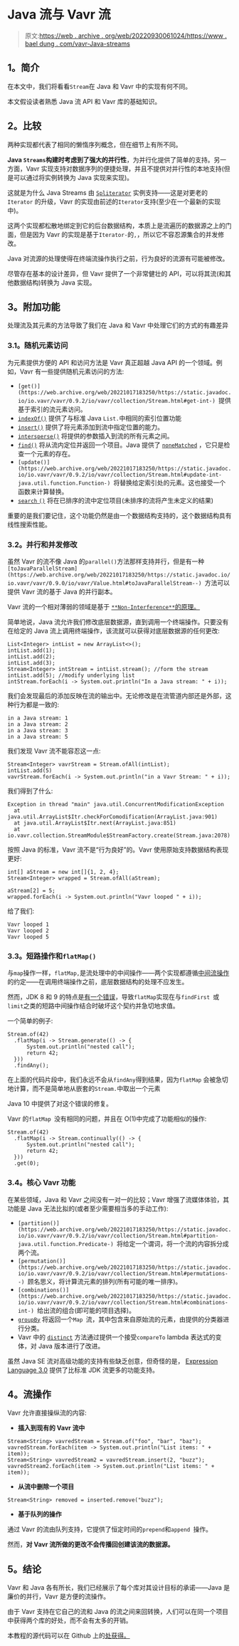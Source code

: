 # Java 流与 Vavr 流

> 原文:[https://web . archive . org/web/20220930061024/https://www . bael dung . com/vavr-Java-streams](https://web.archive.org/web/20220930061024/https://www.baeldung.com/vavr-java-streams)

## **1。简介**

在本文中，我们将看看`Stream`在 Java 和 Vavr 中的实现有何不同。

本文假设读者熟悉 Java 流 API 和 Vavr 库的基础知识。

## **2。比较**

两种实现都代表了相同的懒惰序列概念，但在细节上有所不同。

**Java `Streams`构建时考虑到了强大的并行性**，为并行化提供了简单的支持。另一方面，Vavr 实现支持对数据序列的便捷处理，并且不提供对并行性的本地支持(但是可以通过将实例转换为 Java 实现来实现)。

这就是为什么 Java Streams 由 [`Spliterator`](/web/20221017183250/https://www.baeldung.com/java-spliterator) 实例支持——这是对更老的`Iterator` 的升级，Vavr 的实现由前述的`Iterator`支持(至少在一个最新的实现中)。

这两个实现都松散地绑定到它的后台数据结构，本质上是流遍历的数据源之上的门面，但是因为 Vavr 的实现是基于`Iterator-`的`,`，所以它不容忍源集合的并发修改。

Java 对流源的处理使得在终端流操作执行之前，行为良好的流源有可能被修改。

尽管存在基本的设计差异，但 Vavr 提供了一个非常健壮的 API，可以将其流(和其他数据结构)转换为 Java 实现。

## **3。附加功能**

处理流及其元素的方法导致了我们在 Java 和 Vavr 中处理它们的方式的有趣差异

### **3.1。随机元素访问**

为元素提供方便的 API 和访问方法是 Vavr 真正超越 Java API 的一个领域。例如，Vavr 有一些提供随机元素访问的方法:

*   `[get()](https://web.archive.org/web/20221017183250/https://static.javadoc.io/io.vavr/vavr/0.9.2/io/vavr/collection/Stream.html#get-int-) `提供基于索引的流元素访问。
*   [`indexOf()`](https://web.archive.org/web/20221017183250/https://static.javadoc.io/io.vavr/vavr/0.9.2/io/vavr/collection/Stream.html#indexOf-T-int-) 提供了与标准 Java `List.`中相同的索引位置功能
*   [`insert()`](https://web.archive.org/web/20221017183250/https://static.javadoc.io/io.vavr/vavr/0.9.2/io/vavr/collection/Stream.html#insert-int-T-) 提供了将元素添加到流中指定位置的能力。
*   [`intersperse()`](https://web.archive.org/web/20221017183250/https://static.javadoc.io/io.vavr/vavr/0.9.2/io/vavr/collection/Stream.html#intersperse-T-) 将提供的参数插入到流的所有元素之间。
*   [`find()`](https://web.archive.org/web/20221017183250/https://static.javadoc.io/io.vavr/vavr/0.9.2/io/vavr/collection/Traversable.html#find-java.util.function.Predicate-) 将从流内定位并返回一个项目。Java 提供了 [`noneMatched`](https://web.archive.org/web/20221017183250/https://docs.oracle.com/en/java/javase/11/docs/api/java.base/java/util/stream/Stream.html#noneMatch(java.util.function.Predicate)) ，它只是检查一个元素的存在。
*   `[update()](https://web.archive.org/web/20221017183250/https://static.javadoc.io/io.vavr/vavr/0.9.2/io/vavr/collection/Stream.html#update-int-java.util.function.Function-) `将替换给定索引处的元素。这也接受一个函数来计算替换。
*   [`search` `()`](https://web.archive.org/web/20221017183250/https://static.javadoc.io/io.vavr/vavr/0.9.2/io/vavr/collection/LinearSeq.html#search-T-) 将在已排序的流中定位项目(未排序的流将产生未定义的结果)

重要的是我们要记住，这个功能仍然是由一个数据结构支持的，这个数据结构具有线性搜索性能。

### **3.2。并行和并发修改**

虽然 Vavr 的流不像 Java 的`parallel()`方法那样支持并行，但是有一种`[toJavaParallelStream](https://web.archive.org/web/20221017183250/https://static.javadoc.io/io.vavr/vavr/0.9.0/io/vavr/Value.html#toJavaParallelStream--) `方法可以提供 Vavr 流的基于 Java 的并行副本。

Vavr 流的一个相对薄弱的领域是基于 [`**Non-Interference**`的原理。](https://web.archive.org/web/20221017183250/https://docs.oracle.com/en/java/javase/11/docs/api/java.base/java/util/stream/package-summary.html#NonInterference)

简单地说，Java 流允许我们修改底层数据源，直到调用一个终端操作。只要没有在给定的 Java 流上调用终端操作，该流就可以获得对底层数据源的任何更改:

```
List<Integer> intList = new ArrayList<>();
intList.add(1);
intList.add(2);
intList.add(3);
Stream<Integer> intStream = intList.stream(); //form the stream
intList.add(5); //modify underlying list
intStream.forEach(i -> System.out.println("In a Java stream: " + i)); 
```

我们会发现最后的添加反映在流的输出中。无论修改是在流管道内部还是外部，这种行为都是一致的:

```
in a Java stream: 1
in a Java stream: 2
in a Java stream: 3
in a Java stream: 5 
```

我们发现 Vavr 流不能容忍这一点:

```
Stream<Integer> vavrStream = Stream.ofAll(intList);
intList.add(5)
vavrStream.forEach(i -> System.out.println("in a Vavr Stream: " + i)); 
```

我们得到了什么:

```
Exception in thread "main" java.util.ConcurrentModificationException
  at java.util.ArrayList$Itr.checkForComodification(ArrayList.java:901)
  at java.util.ArrayList$Itr.next(ArrayList.java:851)
  at io.vavr.collection.StreamModule$StreamFactory.create(Stream.java:2078)
```

按照 Java 的标准，Vavr 流不是“行为良好”的。Vavr 使用原始支持数据结构表现更好:

```
int[] aStream = new int[]{1, 2, 4};
Stream<Integer> wrapped = Stream.ofAll(aStream);

aStream[2] = 5;
wrapped.forEach(i -> System.out.println("Vavr looped " + i));
```

给了我们:

```
Vavr looped 1
Vavr looped 2
Vavr looped 5 
```

### **3.3。短路操作和`flatMap()`**

与`map`操作一样，`flatMap,`是流处理中的中间操作——两个实现都遵循[中间流操作](https://web.archive.org/web/20221017183250/https://docs.oracle.com/en/java/javase/11/docs/api/java.base/java/util/stream/package-summary.html#StreamOps)的约定——在调用终端操作之前，底层数据结构的处理不应发生。

然而，JDK 8 和 9 的特点是[有一个错误](https://web.archive.org/web/20221017183250/https://bugs.java.com/bugdatabase/view_bug.do?bug_id=8075939)，导致`flatMap`实现在与`findFirst `或`limit`之类的短路中间操作结合时破坏这个契约并急切地求值。

一个简单的例子:

```
Stream.of(42)
  .flatMap(i -> Stream.generate(() -> { 
      System.out.println("nested call"); 
      return 42; 
  }))
  .findAny();
```

在上面的代码片段中，我们永远不会从`findAny`得到结果，因为`flatMap` 会被急切地计算，而不是简单地从嵌套的`Stream.`中取出一个元素

Java 10 中提供了对这个错误的修复。

Vavr 的`flatMap `没有相同的问题，并且在 O(1)中完成了功能相似的操作:

```
Stream.of(42)
  .flatMap(i -> Stream.continually(() -> { 
      System.out.println("nested call"); 
      return 42; 
  }))
  .get(0); 
```

### **3.4。核心 Vavr 功能**

在某些领域，Java 和 Vavr 之间没有一对一的比较；Vavr 增强了流媒体体验，其功能是 Java 无法比拟的(或者至少需要相当多的手动工作):

*   `[partition()](https://web.archive.org/web/20221017183250/https://static.javadoc.io/io.vavr/vavr/0.9.2/io/vavr/collection/Stream.html#partition-java.util.function.Predicate-) `将给定一个谓词，将一个流的内容拆分成两个流。
*   `[permutation()](https://web.archive.org/web/20221017183250/https://static.javadoc.io/io.vavr/vavr/0.9.2/io/vavr/collection/Stream.html#permutations--) `顾名思义，将计算流元素的排列(所有可能的唯一排序)。
*   `[combinations()](https://web.archive.org/web/20221017183250/https://static.javadoc.io/io.vavr/vavr/0.9.2/io/vavr/collection/Stream.html#combinations-int-) `给出流的组合(即可能的项目选择)。
*   [`groupBy`](https://web.archive.org/web/20221017183250/https://static.javadoc.io/io.vavr/vavr/0.9.2/io/vavr/collection/Stream.html#groupBy-java.util.function.Function-) 将返回一个`Map `流，其中包含来自原始流的元素，由提供的分类器进行分类。
*   Vavr 中的 [`distinct`](https://web.archive.org/web/20221017183250/https://docs.oracle.com/en/java/javase/11/docs/api/java.base/java/util/stream/Stream.html#distinct()) 方法通过提供一个接受`compareTo` lambda 表达式的变体，对 Java 版本进行了改进。

虽然 Java SE 流对高级功能的支持有些缺乏创意，但奇怪的是， [Expression Language 3.0](https://web.archive.org/web/20221017183250/https://github.com/javaee/el-spec/blob/master/spec/pdf/EL3.0.PFD.pdf) 提供了比标准 JDK 流更多的功能支持。

## **4。流操作**

Vavr 允许直接操纵流的内容:

*   **插入到现有的 Vavr 流中**

```
Stream<String> vavredStream = Stream.of("foo", "bar", "baz");
vavredStream.forEach(item -> System.out.println("List items: " + item));
Stream<String> vavredStream2 = vavredStream.insert(2, "buzz");
vavredStream2.forEach(item -> System.out.println("List items: " + item));
```

*   **从流中删除一个项目**

```
Stream<String> removed = inserted.remove("buzz"); 
```

*   **基于队列的操作**

通过 Vavr 的流由队列支持，它提供了恒定时间的`prepend`和`append `操作。

然而，**对 Vavr 流所做的更改不会传播回创建该流的数据源。**

## **5。结论**

Vavr 和 Java 各有所长，我们已经展示了每个库对其设计目标的承诺——Java 是廉价的并行，Vavr 是方便的流操作。

由于 Vavr 支持在它自己的流和 Java 的流之间来回转换，人们可以在同一个项目中获得两个库的好处，而不会有太多的开销。

本教程的源代码可以在 Github 上的[处获得。](https://web.archive.org/web/20221017183250/https://github.com/eugenp/tutorials/tree/master/vavr-modules/java-vavr-stream)